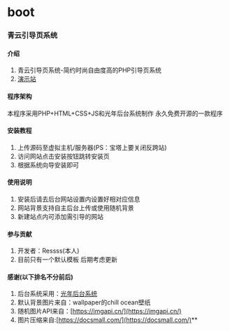 # boot
### 青云引导页系统


#### 介绍

1. 青云引导页系统-简约时尚自由度高的PHP引导页系统
2. [演示站](https://boot.qypan.cn)


#### 程序架构
本程序采用PHP+HTML+CSS+JS和光年后台系统制作 永久免费开源的一款程序


#### 安装教程

1. 上传源码至虚拟主机/服务器(PS：宝塔上要关闭反跨站)
2. 访问网站点击安装按钮跳转安装页
3. 根据系统向导安装即可

#### 使用说明


1.  安装后请去后台网站设置内设置好相对应信息
2. 网站背景支持自主后台上传或使用随机背景
1. 新建站点内可添加需引导的网站


#### 参与贡献

1. 开发者：Ressss(本人)
2. 目前只有一个默认模板 后期考虑更新


#### 感谢(以下排名不分前后)
1. 后台系统采用：[光年后台系统](https://gitee.com/yinqi/Light-Year-Admin-Template?_from=gitee_search)
2. 默认背景图片来自：wallpaper的chill ocean壁纸
3. 随机图片API来自：[https://imgapi.cn/](https://imgapi.cn/)
4. 图片压缩来自:[https://docsmall.com/](https://docsmall.com/)** 

